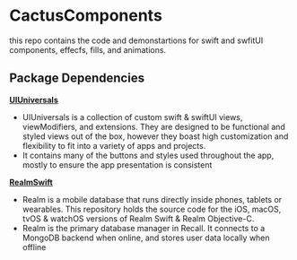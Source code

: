 # CactusComponents

this repo contains the code and demonstartions for swift and swfitUI components, effecfs, fills, and animations.

## **Package Dependencies**

[**UIUniversals**](https://github.com/Brian-Masse/UIUniversals)

- UIUniversals is a collection of custom swift & swiftUI views, viewModifiers, and extensions. They are designed to be functional and styled views out of the box, however they boast high customization and flexibility to fit into a variety of apps and projects.
- It contains many of the buttons and styles used throughout the app, mostly to ensure the app presentation is consistent

[**RealmSwift**](https://github.com/realm/realm-swift)

- Realm is a mobile database that runs directly inside phones, tablets or wearables. This repository holds the source code for the iOS, macOS, tvOS & watchOS versions of Realm Swift & Realm Objective-C.
- Realm is the primary database manager in Recall. It connects to a MongoDB backend when online, and stores user data locally when offline
